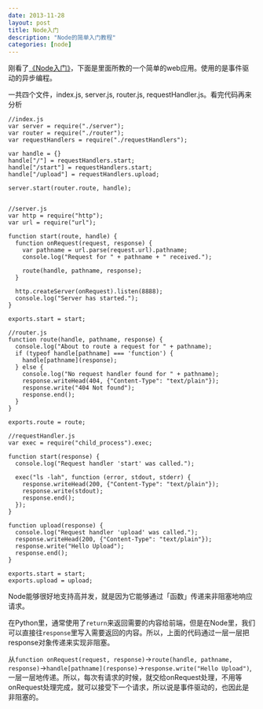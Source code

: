 ```yaml
---
date: 2013-11-28
layout: post
title: Node入门
description: "Node的简单入门教程"
categories: [node]
---
```


刚看了[《Node入门》](http://www.nodebeginner.org/index-zh-cn.html)，下面是里面所教的一个简单的web应用。使用的是事件驱动的异步编程。

一共四个文件，index.js, server.js, router.js, requestHandler.js。看完代码再来分析

    //index.js
    var server = require("./server");
    var router = require("./router");
    var requestHandlers = require("./requestHandlers");

    var handle = {}
    handle["/"] = requestHandlers.start;
    handle["/start"] = requestHandlers.start;
    handle["/upload"] = requestHandlers.upload;

    server.start(router.route, handle);


    //server.js
    var http = require("http");
    var url = require("url");
    
    function start(route, handle) {
      function onRequest(request, response) {
        var pathname = url.parse(request.url).pathname;
        console.log("Request for " + pathname + " received.");
    
        route(handle, pathname, response);
      }
    
      http.createServer(onRequest).listen(8888);
      console.log("Server has started.");
    }
    
    exports.start = start;

    //router.js
    function route(handle, pathname, response) {
      console.log("About to route a request for " + pathname);
      if (typeof handle[pathname] === 'function') {
        handle[pathname](response);
      } else {
        console.log("No request handler found for " + pathname);
        response.writeHead(404, {"Content-Type": "text/plain"});
        response.write("404 Not found");
        response.end();
      }
    }
    
    exports.route = route;
     
    //requestHandler.js
    var exec = require("child_process").exec;
    
    function start(response) {
      console.log("Request handler 'start' was called.");
    
      exec("ls -lah", function (error, stdout, stderr) {
        response.writeHead(200, {"Content-Type": "text/plain"});
        response.write(stdout);
        response.end();
      });
    }
    
    function upload(response) {
      console.log("Request handler 'upload' was called.");
      response.writeHead(200, {"Content-Type": "text/plain"});
      response.write("Hello Upload");
      response.end();
    }
    
    exports.start = start;
    exports.upload = upload;

Node能够很好地支持高并发，就是因为它能够通过「函数」传递来非阻塞地响应请求。

在Python里，通常使用了`return`来返回需要的内容给前端，但是在Node里，我们可以直接往`response`里写入需要返回的内容。所以，上面的代码通过一层一层把response对象传递来实现非阻塞。

从`function onRequest(request, response)`->`route(handle, pathname, response)`->`handle[pathname](response)`->`response.write("Hello Upload")`, 一层一层地传递。所以，每次有请求的时候，就交给onRequest处理，不用等onRequest处理完成，就可以接受下一个请求，所以说是事件驱动的，也因此是非阻塞的。
